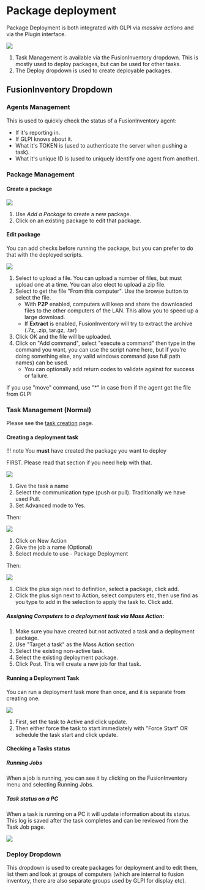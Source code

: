 # Package deployment

Package Deployment is both integrated with GLPI via *massive actions* and via the Plugin interface.

![](../../assets/tasks/deploy/FusionInventoryMain.png)

1.  Task Management is available via the FusionInventory dropdown. This is mostly used to deploy packages, but can be used
    for other tasks.
2.  The Deploy dropdown is used to create deployable packages.

## FusionInventory Dropdown

### Agents Management

This is used to quickly check the status of a FusionInventory agent:

-   If it's reporting in.
-   If GLPI knows about it.
-   What it's TOKEN is (used to authenticate the server when pushing a
    task).
-   What it's unique ID is (used to uniquely identify one agent from
    another).

### Package Management

#### Create a package

![](../../assets/tasks/deploy/FusionPluginPackageManagementMain.png)

1.  Use *Add a Package* to create a new package.
2.  Click on an existing package to edit that package.

#### Edit package

You can add checks before running the package, but you can prefer to do
that with the deployed scripts.

![](../../assets/tasks/deploy/FusionInventoryPackageCreation.png)

1.  Select to upload a file. You can upload a number of files, but must upload one at a time. You can also elect to 
    upload a zip file. 
2.  Select to get the file "From this computer". Use the browse button to select the file.
    * With **P2P** enabled, computers will keep and share the downloaded files to the other computers of the LAN. 
      This allow you to speed up a large download.
    * If **Extract** is enabled, FusionInventory will try to extract the archive (.7z, .zip, tar.gz, .tar)
3.  Click OK and the file will be uploaded.
4.  Click on "Add command", select "execute a command" then type in the command you want, you can use the script 
    name here, but if you're doing something else, any valid windows command (use full path names) can be used.
    -   You can optionally add return codes to validate against for success or failure.

If you use "move" command, use "*" in case from if the agent get the file from GLPI

### Task Management (Normal)

Please see the [task creation](../../FusionInventory_for_GLPI/advanced/tasks.md) page.

#### Creating a deployment task

!!! note
    You **must** have created the package you want to deploy

FIRST. Please read that section if you need help with that.

![](../../assets/tasks/deploy/FusionInventoryTaskTest.png)

1.  Give the task a name
2.  Select the communication type (push or pull). Traditionally we have
    used Pull.
3.  Set Advanced mode to Yes.

Then:

![](../../assets/tasks/deploy/FusionInventoryNewAction.png)

1.  Click on New Action
2.  Give the job a name (Optional)
3.  Select module to use - Package Deployment

Then:

![](../../assets/tasks/deploy/FusionInventoryJobDetails.png)

1.  Click the plus sign next to definition, select a package, click add.
2.  Click the plus sign next to Action, select computers etc, then use
    find as you type to add in the selection to apply the task to. Click
    add.

##### Assigning Computers to a deployment task via Mass Action:

1.  Make sure you have created but not activated a task and a deployment
    package.
2.  Use "Target a task" as the Mass Action section
3.  Select the existing non-active task.
4.  Select the existing deployment package.
5.  Click Post. This will create a new job for that task.

#### Running a Deployment Task

You can run a deployment task more than once, and it is separate from
creating one.

![](../../assets/tasks/deploy/FusionInventoryTaskReady.png)

1.  First, set the task to Active and click update.
2.  Then either force the task to start immediately with "Force Start"
    OR schedule the task start and click update.

#### Checking a Tasks status

##### Running Jobs

When a job is running, you can see it by clicking on the FusionInventory
menu and selecting Running Jobs.

##### Task status on a PC

When a task is running on a PC it will update information about its
status. This log is saved after the task completes and can be reviewed
from the Task Job page.

![](../../assets/tasks/deploy/FusionInventoryTaskStatusDetails.png)

### Deploy Dropdown

This dropdown is used to create packages for deployment and to edit
them, list them and look at groups of computers (which are internal to
fusion inventory, there are also separate groups used by
GLPI for display etc).


